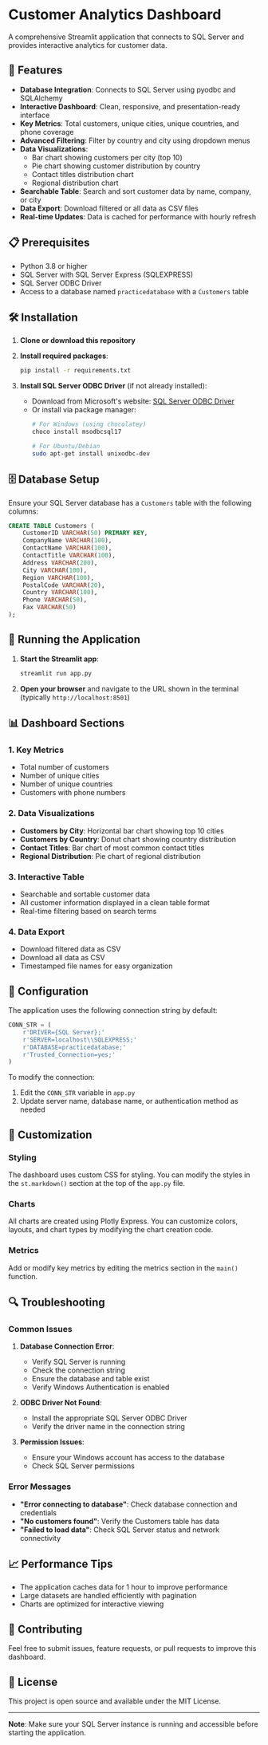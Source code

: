 # Customer Analytics Dashboard

A comprehensive Streamlit application that connects to SQL Server and provides interactive analytics for customer data.

## 🚀 Features

- **Database Integration**: Connects to SQL Server using pyodbc and SQLAlchemy
- **Interactive Dashboard**: Clean, responsive, and presentation-ready interface
- **Key Metrics**: Total customers, unique cities, unique countries, and phone coverage
- **Advanced Filtering**: Filter by country and city using dropdown menus
- **Data Visualizations**:
  - Bar chart showing customers per city (top 10)
  - Pie chart showing customer distribution by country
  - Contact titles distribution chart
  - Regional distribution chart
- **Searchable Table**: Search and sort customer data by name, company, or city
- **Data Export**: Download filtered or all data as CSV files
- **Real-time Updates**: Data is cached for performance with hourly refresh

## 📋 Prerequisites

- Python 3.8 or higher
- SQL Server with SQL Server Express (SQLEXPRESS)
- SQL Server ODBC Driver
- Access to a database named `practicedatabase` with a `Customers` table

## 🛠️ Installation

1. **Clone or download this repository**

2. **Install required packages**:
   ```bash
   pip install -r requirements.txt
   ```

3. **Install SQL Server ODBC Driver** (if not already installed):
   - Download from Microsoft's website: [SQL Server ODBC Driver](https://docs.microsoft.com/en-us/sql/connect/odbc/download-odbc-driver-for-sql-server)
   - Or install via package manager:
     ```bash
     # For Windows (using chocolatey)
     choco install msodbcsql17
     
     # For Ubuntu/Debian
     sudo apt-get install unixodbc-dev
     ```

## 🗄️ Database Setup

Ensure your SQL Server database has a `Customers` table with the following columns:

```sql
CREATE TABLE Customers (
    CustomerID VARCHAR(50) PRIMARY KEY,
    CompanyName VARCHAR(100),
    ContactName VARCHAR(100),
    ContactTitle VARCHAR(100),
    Address VARCHAR(200),
    City VARCHAR(100),
    Region VARCHAR(100),
    PostalCode VARCHAR(20),
    Country VARCHAR(100),
    Phone VARCHAR(50),
    Fax VARCHAR(50)
);
```

## 🚀 Running the Application

1. **Start the Streamlit app**:
   ```bash
   streamlit run app.py
   ```

2. **Open your browser** and navigate to the URL shown in the terminal (typically `http://localhost:8501`)

## 📊 Dashboard Sections

### 1. Key Metrics
- Total number of customers
- Number of unique cities
- Number of unique countries
- Customers with phone numbers

### 2. Data Visualizations
- **Customers by City**: Horizontal bar chart showing top 10 cities
- **Customers by Country**: Donut chart showing country distribution
- **Contact Titles**: Bar chart of most common contact titles
- **Regional Distribution**: Pie chart of regional distribution

### 3. Interactive Table
- Searchable and sortable customer data
- All customer information displayed in a clean table format
- Real-time filtering based on search terms

### 4. Data Export
- Download filtered data as CSV
- Download all data as CSV
- Timestamped file names for easy organization

## 🔧 Configuration

The application uses the following connection string by default:
```python
CONN_STR = (
    r'DRIVER={SQL Server};'
    r'SERVER=localhost\\SQLEXPRESS;'
    r'DATABASE=practicedatabase;'
    r'Trusted_Connection=yes;'
)
```

To modify the connection:
1. Edit the `CONN_STR` variable in `app.py`
2. Update server name, database name, or authentication method as needed

## 🎨 Customization

### Styling
The dashboard uses custom CSS for styling. You can modify the styles in the `st.markdown()` section at the top of the `app.py` file.

### Charts
All charts are created using Plotly Express. You can customize colors, layouts, and chart types by modifying the chart creation code.

### Metrics
Add or modify key metrics by editing the metrics section in the `main()` function.

## 🔍 Troubleshooting

### Common Issues

1. **Database Connection Error**:
   - Verify SQL Server is running
   - Check the connection string
   - Ensure the database and table exist
   - Verify Windows Authentication is enabled

2. **ODBC Driver Not Found**:
   - Install the appropriate SQL Server ODBC Driver
   - Verify the driver name in the connection string

3. **Permission Issues**:
   - Ensure your Windows account has access to the database
   - Check SQL Server permissions

### Error Messages

- **"Error connecting to database"**: Check database connection and credentials
- **"No customers found"**: Verify the Customers table has data
- **"Failed to load data"**: Check SQL Server status and network connectivity

## 📈 Performance Tips

- The application caches data for 1 hour to improve performance
- Large datasets are handled efficiently with pagination
- Charts are optimized for interactive viewing

## 🤝 Contributing

Feel free to submit issues, feature requests, or pull requests to improve this dashboard.

## 📄 License

This project is open source and available under the MIT License.

---

**Note**: Make sure your SQL Server instance is running and accessible before starting the application. 
